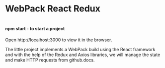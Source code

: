 # WebPack React Redux

#

#### npm start - to start a project

Open http://localhost:3000 to view it in the browser.

The little project implements a WebPack build using the React framework and with the help of the Redux and Axios libraries, we will manage the state and make HTTP requests from github.docs.
